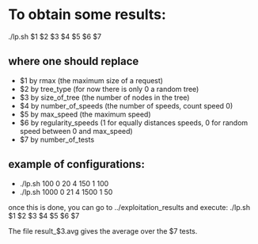 To obtain some results:
===============

./lp.sh $1 $2 $3 $4 $5 $6 $7

where one should replace
-------------

* $1 by rmax (the maximum size of a request)
* $2 by tree_type (for now there is only 0 a random tree)
* $3 by size_of_tree (the number of nodes in the tree)
* $4 by number_of_speeds (the number of speeds, count speed 0)
* $5 by max_speed (the maximum speed)
* $6 by regularity_speeds (1 for equally distances speeds, 0 for random speed between 0 and max_speed)
* $7 by number_of_tests

example of configurations:
-------------
* ./lp.sh 100 0 20 4 150 1 100
* ./lp.sh 1000 0 21 4 1500 1 50



once this is done, you can go to ../exploitation_results and execute: 
./lp.sh $1 $2 $3 $4 $5 $6 $7

The file result_$3.avg gives the average over the $7 tests.
